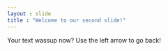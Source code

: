 ```yaml
---
layout : slide
title : "Welcome to our second slide!"
---
```

Your text wassup now?
Use the left arrow to go back!

